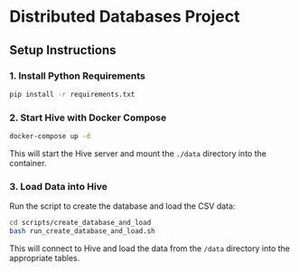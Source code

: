 # Distributed Databases Project

## Setup Instructions

### 1. Install Python Requirements

```bash
pip install -r requirements.txt
```

### 2. Start Hive with Docker Compose

```bash
docker-compose up -d
```

This will start the Hive server and mount the `./data` directory into the container.

### 3. Load Data into Hive

Run the script to create the database and load the CSV data:

```bash
cd scripts/create_database_and_load
bash run_create_database_and_load.sh
```

This will connect to Hive and load the data from the `/data` directory into the appropriate tables.